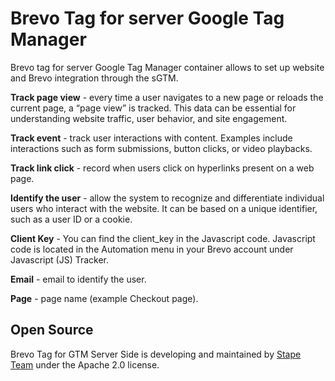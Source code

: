 # Brevo Tag for server Google Tag Manager

Brevo tag for server Google Tag Manager container allows to set up website and Brevo integration through the sGTM.

**Track page view** - every time a user navigates to a new page or reloads the current page, a “page view” is tracked. This data can be essential for understanding website traffic, user behavior, and site engagement.

**Track event** - track user interactions with content. Examples include interactions such as form submissions, button clicks, or video playbacks.

**Track link click** - record when users click on hyperlinks present on a web page.

**Identify the user** - allow the system to recognize and differentiate individual users who interact with the website. It can be based on a unique identifier, such as a user ID or a cookie.

**Client Key** - You can find the client_key in the Javascript code. Javascript code is located in the Automation menu in your Brevo account under Javascript (JS) Tracker.

**Email** - email to identify the user.

**Page** - page name (example Checkout page).

## Open Source

Brevo Tag for GTM Server Side is developing and maintained by [Stape Team](https://stape.io/) under the Apache 2.0 license.
